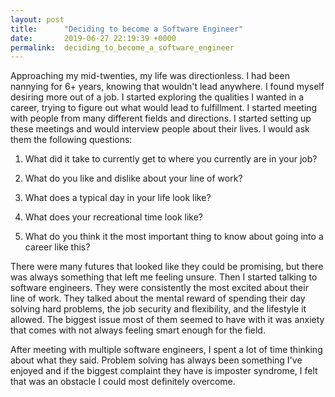 ```yaml
---
layout: post
title:      "Deciding to become a Software Engineer"
date:       2019-06-27 22:19:39 +0000
permalink:  deciding_to_become_a_software_engineer
---
```



Approaching my mid-twenties, my life was directionless. I had been nannying for 6+ years, knowing that wouldn't lead anywhere. I found myself desiring more out of a job. I started exploring the qualities I wanted in a career, trying to figure out what would lead to fulfillment. I started meeting with people from many different fields and directions. I started setting up these meetings and would interview people about their lives. I would ask them the following questions:

1. What did it take to currently get to where you currently are in your job?

2. What do you like and dislike about your line of work?

3. What does a typical day in your life look like?

4. What does your recreational time look like?

5. What do you think it the most important thing to know about going into a career like this?

There were many futures that looked like they could be promising, but there was always something that left me feeling unsure. Then I started talking to software engineers. They were consistently the most excited about their line of work. They talked about the mental reward of spending their day solving hard problems, the job security and flexibility, and the lifestyle it allowed. The biggest issue most of them seemed to have with it was anxiety that comes with not always feeling smart enough for the field. 

After meeting with multiple software engineers, I spent a lot of time thinking about what they said. Problem solving has always been something I've enjoyed and if the biggest complaint they have is imposter syndrome, I felt that was an obstacle I could most definitely overcome.

